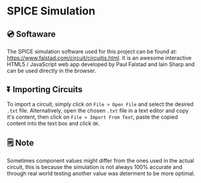 # SPICE Simulation

## 💿 Softaware

The SPICE simulation software used for this project can be found at: https://www.falstad.com/circuit/circuitjs.html. It is an awesome interactive HTML5 / JavaScript web app developed by Paul Falstad and Iain Sharp and can be used directly in the browser.

## ⏬ Importing Circuits

To import a circuit, simply click on `File > Open File` and select the desired `.txt` file. Alternatively, open the chosen `.txt` file in a text editor and copy it's content, then click on `File > Import From Text`, paste the copied content into the text box and click `OK`.

## 🗒️ Note

Sometimes component values might differ from the ones used in the actual circuit, this is because the simulation is not always 100% accurate and through real world testing another value was determent to be more optimal.